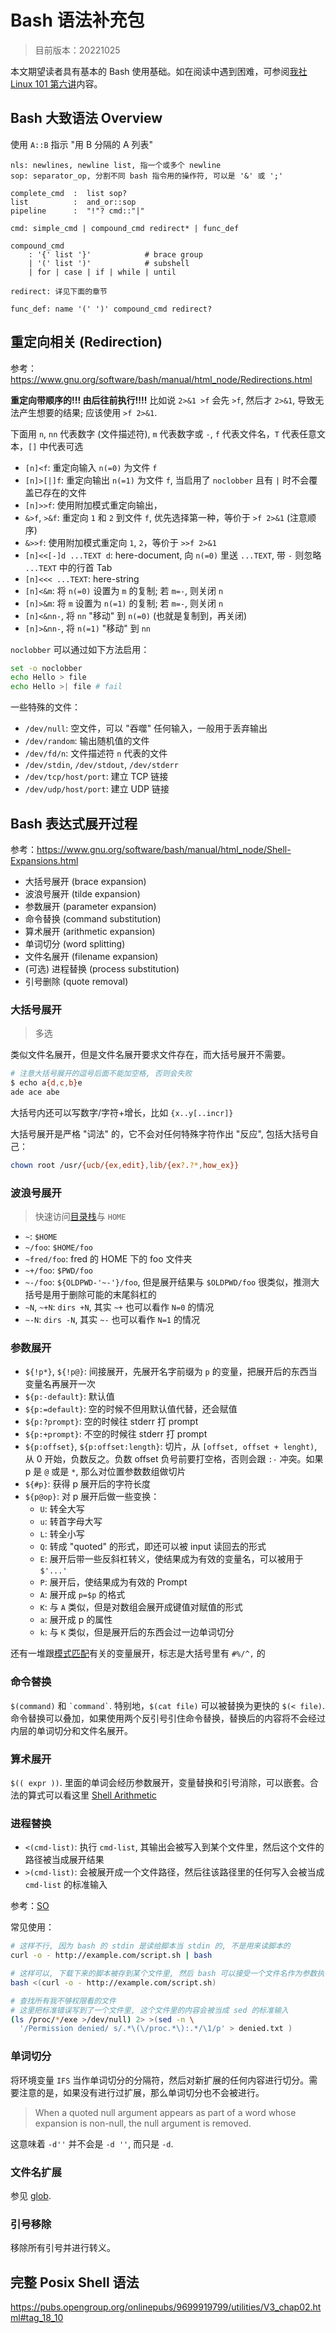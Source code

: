 # Bash 语法补充包

> 目前版本：20221025

本文期望读者具有基本的 Bash 使用基础。如在阅读中遇到困难，可参阅[我社 Linux 101 第六讲]()内容。

## Bash 大致语法 Overview

使用 `A::B` 指示 "用 B 分隔的 A 列表"

```antlr
nls: newlines, newline list, 指一个或多个 newline
sop: separator_op, 分割不同 bash 指令用的操作符, 可以是 '&' 或 ';'

complete_cmd  :  list sop?
list          :  and_or::sop
pipeline      :  "!"? cmd::"|"

cmd: simple_cmd | compound_cmd redirect* | func_def

compound_cmd
    : '{' list '}'            # brace group
    | '(' list ')'            # subshell
    | for | case | if | while | until

redirect: 详见下面的章节

func_def: name '(' ')' compound_cmd redirect?
```

## 重定向相关 (Redirection)

参考：<https://www.gnu.org/software/bash/manual/html_node/Redirections.html>

**重定向带顺序的!!! 由后往前执行!!!!** 比如说 `2>&1 >f` 会先 `>f`, 然后才 `2>&1`, 导致无法产生想要的结果; 应该使用 `>f 2>&1`.

下面用 `n`, `nn` 代表数字 (文件描述符), `m` 代表数字或 `-`, `f` 代表文件名，`T` 代表任意文本，`[]` 中代表可选

- `[n]<f`: 重定向输入 `n(=0)` 为文件 `f`
- `[n]>[|]f`: 重定向输出 `n(=1)` 为文件 `f`, 当启用了 `noclobber` 且有 `|` 时不会覆盖已存在的文件
- `[n]>>f`: 使用附加模式重定向输出，
- `&>f`, `>&f`: 重定向 `1` 和 `2` 到文件 `f`, 优先选择第一种，等价于 `>f 2>&1` (注意顺序)
- `&>>f`: 使用附加模式重定向 `1`, `2`，等价于 `>>f 2>&1`
- `[n]<<[-]d ...TEXT d`: here-document, 向 `n(=0)` 里送 `...TEXT`, 带 `-` 则忽略 `...TEXT` 中的行首 Tab
- `[n]<<< ...TEXT`: here-string
- `[n]<&m`: 将 `n(=0)` 设置为 `m` 的复制; 若 `m=-`, 则关闭 `n`
- `[n]>&m`: 将 `m` 设置为 `n(=1)` 的复制; 若 `m=-`, 则关闭 `n`
- `[n]<&nn-`, 将 `nn` "移动" 到 `n(=0)` (也就是复制到，再关闭)
- `[n]>&nn-`, 将 `n(=1)` "移动" 到 `nn`

`noclobber` 可以通过如下方法启用：

```bash
set -o noclobber
echo Hello > file
echo Hello >| file # fail
```

一些特殊的文件：

- `/dev/null`: 空文件，可以 "吞噬" 任何输入，一般用于丢弃输出
- `/dev/random`: 输出随机值的文件
- `/dev/fd/n`: 文件描述符 `n` 代表的文件
- `/dev/stdin`, `/dev/stdout`, `/dev/stderr`
- `/dev/tcp/host/port`: 建立 TCP 链接
- `/dev/udp/host/port`: 建立 UDP 链接

## Bash 表达式展开过程

参考：<https://www.gnu.org/software/bash/manual/html_node/Shell-Expansions.html>

- 大括号展开 (brace expansion)
- 波浪号展开 (tilde expansion)
- 参数展开 (parameter expansion)
- 命令替换 (command substitution)
- 算术展开 (arithmetic expansion)
- 单词切分 (word splitting)
- 文件名展开 (filename expansion)
- (可选) 进程替换 (process substitution)
- 引号删除 (quote removal)

### 大括号展开

> 多选

类似文件名展开，但是文件名展开要求文件存在，而大括号展开不需要。

```bash
# 注意大括号展开的逗号后面不能加空格, 否则会失败
$ echo a{d,c,b}e
ade ace abe
```

大括号内还可以写数字/字符+增长，比如 `{x..y[..incr]}`

大括号展开是严格 "词法" 的，它不会对任何特殊字符作出 "反应", 包括大括号自己：

```bash
chown root /usr/{ucb/{ex,edit},lib/{ex?.?*,how_ex}}
```

### 波浪号展开

> 快速访问[目录栈](https://www.gnu.org/software/bash/manual/html_node/The-Directory-Stack.html)与 `HOME`

- `~`: `$HOME`
- `~/foo`: `$HOME/foo`
- `~fred/foo`: fred 的 HOME 下的 foo 文件夹
- `~+/foo`: `$PWD/foo`
- `~-/foo`: `${OLDPWD-'~-'}/foo`, 但是展开结果与 `$OLDPWD/foo` 很类似，推测大括号是用于删除可能的末尾斜杠的
- `~N`, `~+N`: `dirs +N`, 其实 `~+` 也可以看作 `N=0` 的情况
- `~-N`: `dirs -N`, 其实 `~-` 也可以看作 `N=1` 的情况

### 参数展开

- `${!p*}`, `${!p@}`: 间接展开，先展开名字前缀为 `p` 的变量，把展开后的东西当变量名再展开一次
- `${p:-default}`: 默认值
- `${p:=default}`: 空的时候不但用默认值代替，还会赋值
- `${p:?prompt}`: 空的时候往 stderr 打 prompt
- `${p:+prompt}`: 不空的时候往 stderr 打 prompt
- `${p:offset}`, `${p:offset:length}`: 切片，从 `[offset, offset + lenght)`, 从 0 开始，负数反之。负数 offset 负号前要打空格，否则会跟 `:-` 冲突。如果 p 是 `@` 或是 `*`, 那么对位置参数数组做切片
- `${#p}`: 获得 p 展开后的字符长度
- `${p@op}`: 对 p 展开后做一些变换：
    - `U`: 转全大写
    - `u`: 转首字母大写
    - `L`: 转全小写
    - `Q`: 转成 "quoted" 的形式，即还可以被 input 读回去的形式
    - `E`: 展开后带一些反斜杠转义，使结果成为有效的变量名，可以被用于 `$'...'`
    - `P`: 展开后，使结果成为有效的 Prompt
    - `A`: 展开成 `p=$p` 的格式
    - `K`: 与 `A` 类似，但是对数组会展开成键值对赋值的形式
    - `a`: 展开成 p 的属性
    - `k`: 与 `K` 类似，但是展开后的东西会过一边单词切分

还有一堆跟[模式匹配](https://www.gnu.org/software/bash/manual/html_node/Pattern-Matching.html)有关的变量展开，标志是大括号里有 `#%/^,` 的

### 命令替换

`$(command)` 和 `` `command` ``. 特别地，`$(cat file)` 可以被替换为更快的 `$(< file)`. 命令替换可以叠加，如果使用两个反引号引住命令替换，替换后的内容将不会经过内层的单词切分和文件名展开。

### 算术展开

`$(( expr ))`. 里面的单词会经历参数展开，变量替换和引号消除，可以嵌套。合法的算式可以看这里 [Shell Arithmetic](https://www.gnu.org/software/bash/manual/html_node/Shell-Arithmetic.html)

### 进程替换
- `<(cmd-list)`: 执行 `cmd-list`, 其输出会被写入到某个文件里，然后这个文件的路径被当成展开结果
- `>(cmd-list)`: 会被展开成一个文件路径，然后往该路径里的任何写入会被当成 `cmd-list` 的标准输入

参考：[SO](https://unix.stackexchange.com/a/27346/546053)

常见使用：

```bash
# 这样不行, 因为 bash 的 stdin 是读给脚本当 stdin 的, 不是用来读脚本的
curl -o - http://example.com/script.sh | bash

# 这样可以, 下载下来的脚本被存到某个文件里, 然后 bash 可以接受一个文件名作为参数执行那个文件
bash <(curl -o - http://example.com/script.sh)
```

```bash
# 查找所有我不够权限看的文件
# 这里把标准错误写到了一个文件里, 这个文件里的内容会被当成 sed 的标准输入
(ls /proc/*/exe >/dev/null) 2> >(sed -n \
  '/Permission denied/ s/.*\(\/proc.*\):.*/\1/p' > denied.txt )
```

### 单词切分
将环境变量 `IFS` 当作单词切分的分隔符，然后对新扩展的任何内容进行切分。需要注意的是，如果没有进行过扩展，那么单词切分也不会被进行。

> When a quoted null argument appears as part of a word whose expansion is non-null, the null argument is removed.

这意味着 `-d''` 并不会是 `-d ''`, 而只是 `-d`. 

### 文件名扩展

参见 [glob](https://en.wikipedia.org/wiki/Glob_(programming)).

### 引号移除

移除所有引号并进行转义。

## 完整 Posix Shell 语法

<https://pubs.opengroup.org/onlinepubs/9699919799/utilities/V3_chap02.html#tag_18_10>
